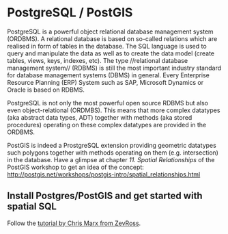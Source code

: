 
# PostgreSQL / PostGIS

PostgreSQL is a powerful object relational database management system (ORDBMS). A relational database is based on so-called relations which are realised in form of tables in the database. The SQL language is used to query and manipulate the data as well as to create the data model (create tables, views, keys, indexes, etc). The type //relational database management system// (RDBMS) is still the most important industry standard for database management systems (DBMS) in general. Every Enterprise Resource Planning (ERP) System such as SAP, Microsoft Dynamics or Oracle is based on RDBMS.

PostgreSQL is not only the most powerful open source RDBMS but also even object-relational (ORDMBS). This means that more complex datatypes (aka abstract data types, ADT) together with methods (aka stored procedures) operating on these complex datatypes are provided in the ORDBMS.

PostGIS is indeed a ProstgreSQL extension providing geometric datatypes such polygons together with methods operating on them (e.g. intersection) in the database. Have a glimpse at chapter *11. Spatial Relationships* of the PostGIS workshop to get an idea of the concept: 
http://postgis.net/workshops/postgis-intro/spatial_relationships.html


## Install Postgres/PostGIS and get started with spatial SQL

Follow the [tutorial by Chris Marx from ZevRoss](http://zevross.com/blog/2019/12/04/install-postgres-postgis-and-get-started-with-spatial-sql/).




